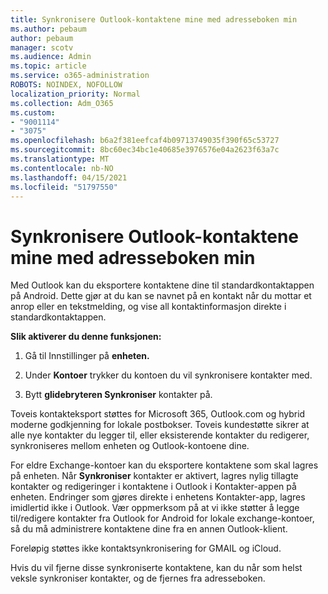 ```yaml
---
title: Synkronisere Outlook-kontaktene mine med adresseboken min
ms.author: pebaum
author: pebaum
manager: scotv
ms.audience: Admin
ms.topic: article
ms.service: o365-administration
ROBOTS: NOINDEX, NOFOLLOW
localization_priority: Normal
ms.collection: Adm_O365
ms.custom:
- "9001114"
- "3075"
ms.openlocfilehash: b6a2f381eefcaf4b09713749035f390f65c53727
ms.sourcegitcommit: 8bc60ec34bc1e40685e3976576e04a2623f63a7c
ms.translationtype: MT
ms.contentlocale: nb-NO
ms.lasthandoff: 04/15/2021
ms.locfileid: "51797550"
---
```

# <a name="sync-my-outlook-contacts-to-my-address-book"></a>Synkronisere Outlook-kontaktene mine med adresseboken min

Med Outlook kan du eksportere kontaktene dine til standardkontaktappen på Android. Dette gjør at du kan se navnet på en kontakt når du mottar et anrop eller en tekstmelding, og vise all kontaktinformasjon direkte i standardkontaktappen.
 
**Slik aktiverer du denne funksjonen:**
 
1. Gå til Innstillinger på **enheten.**

2. Under **Kontoer** trykker du kontoen du vil synkronisere kontakter med.

3. Bytt **glidebryteren Synkroniser** kontakter på.
 
Toveis kontakteksport støttes for Microsoft 365, Outlook.com og hybrid moderne godkjenning for lokale postbokser. Toveis kundestøtte sikrer at alle nye kontakter du legger til, eller eksisterende kontakter du redigerer, synkroniseres mellom enheten og Outlook-kontoene dine.
 
For eldre Exchange-kontoer kan du eksportere kontaktene som skal lagres på enheten. Når **Synkroniser** kontakter er aktivert, lagres nylig tillagte kontakter og redigeringer i kontaktene i Outlook i Kontakter-appen på enheten. Endringer som gjøres direkte i enhetens Kontakter-app, lagres imidlertid ikke i Outlook. Vær oppmerksom på at vi ikke støtter å legge til/redigere kontakter fra Outlook for Android for lokale exchange-kontoer, så du må administrere kontaktene dine fra en annen Outlook-klient.
 
Foreløpig støttes ikke kontaktsynkronisering for GMAIL og iCloud.
 
Hvis du vil fjerne disse synkroniserte kontaktene,  kan du når som helst veksle synkroniser kontakter, og de fjernes fra adresseboken.

